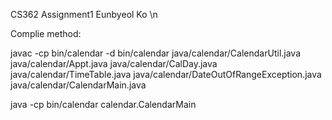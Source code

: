 
CS362
Assignment1 
Eunbyeol Ko \n

Complie method:

javac -cp bin/calendar -d bin/calendar java/calendar/CalendarUtil.java java/calendar/Appt.java java/calendar/CalDay.java java/calendar/TimeTable.java java/calendar/DateOutOfRangeException.java java/calendar/CalendarMain.java

java -cp bin/calendar calendar.CalendarMain

